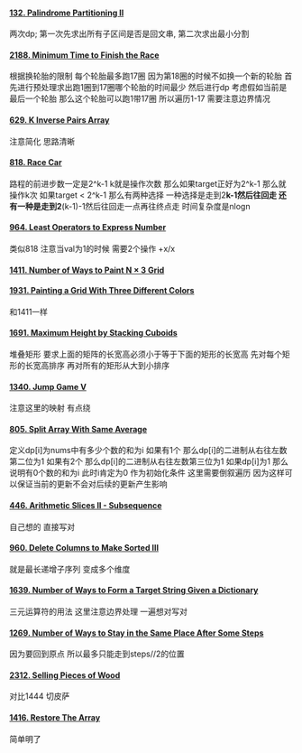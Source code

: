 #### [132. Palindrome Partitioning II](https://leetcode.cn/problems/palindrome-partitioning-ii/)
两次dp; 第一次先求出所有子区间是否是回文串,  第二次求出最小分割

#### [2188. Minimum Time to Finish the Race](https://leetcode.cn/problems/minimum-time-to-finish-the-race/)
根据换轮胎的限制 每个轮胎最多跑17圈 因为第18圈的时候不如换一个新的轮胎 首先进行预处理求出跑1圈到17圈哪个轮胎的时间最少 然后进行dp 考虑假如当前是最后一个轮胎 那么这个轮胎可以跑1带17圈 所以遍历1-17  需要注意边界情况

#### [629. K Inverse Pairs Array](https://leetcode.cn/problems/k-inverse-pairs-array/)
注意简化 思路清晰

#### [818. Race Car](https://leetcode.cn/problems/race-car/)
路程的前进步数一定是2^k-1 k就是操作次数 
那么如果target正好为2^k-1 那么就操作k次
如果target < 2^k-1 那么有两种选择 一种选择是走到2**k-1然后往回走
还有一种是走到2**(k-1)-1然后往回走一点再往终点走 
时间复杂度是nlogn 

#### [964. Least Operators to Express Number](https://leetcode.cn/problems/least-operators-to-express-number/)
类似818 注意当val为1的时候 需要2个操作 +x/x

#### [1411. Number of Ways to Paint N × 3 Grid](https://leetcode.cn/problems/number-of-ways-to-paint-n-3-grid/)

#### [1931. Painting a Grid With Three Different Colors](https://leetcode.cn/problems/painting-a-grid-with-three-different-colors/)
和1411一样

#### [1691. Maximum Height by Stacking Cuboids](https://leetcode.cn/problems/maximum-height-by-stacking-cuboids/)
堆叠矩形 要求上面的矩阵的长宽高必须小于等于下面的矩形的长宽高 
先对每个矩形的长宽高排序 再对所有的矩形从大到小排序

#### [1340. Jump Game V](https://leetcode.cn/problems/jump-game-v/)
注意这里的映射 有点绕

#### [805. Split Array With Same Average](https://leetcode.cn/problems/split-array-with-same-average/)
定义dp[i]为nums中有多少个数的和为i 如果有1个 那么dp[i]的二进制从右往左数第二位为1 如果有2个 那么dp[i]的二进制从右往左数第三位为1
如果dp[i]为1 那么说明有0个数的和为i 此时i肯定为0 作为初始化条件 
这里需要倒叙遍历 因为这样可以保证当前的更新不会对后续的更新产生影响 

#### [446. Arithmetic Slices II - Subsequence](https://leetcode.cn/problems/arithmetic-slices-ii-subsequence/)
自己想的 直接写对

#### [960. Delete Columns to Make Sorted III](https://leetcode.cn/problems/delete-columns-to-make-sorted-iii/)
就是最长递增子序列 变成多个维度

#### [1639. Number of Ways to Form a Target String Given a Dictionary](https://leetcode.cn/problems/number-of-ways-to-form-a-target-string-given-a-dictionary/)
三元运算符的用法 这里注意边界处理 一遍想对写对

#### [1269. Number of Ways to Stay in the Same Place After Some Steps](https://leetcode.cn/problems/number-of-ways-to-stay-in-the-same-place-after-some-steps/)
因为要回到原点 所以最多只能走到steps//2的位置 

#### [2312. Selling Pieces of Wood](https://leetcode.cn/problems/selling-pieces-of-wood/)
对比1444 切皮萨

#### [1416. Restore The Array](https://leetcode.cn/problems/restore-the-了array/)
简单明了
<!--stackedit_data:
eyJoaXN0b3J5IjpbLTQ2MTA5OTIzNl19
-->